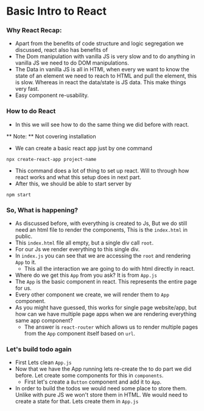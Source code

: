 # Basic Intro to React

### Why React Recap:

* Apart from the benefits of code structure and logic segregation we discussed, react also has benefits of
* The Dom manipulation with vanilla JS is very slow and to do anything in vanilla JS we need to do DOM manipulations.
* The Data in vanilla JS is all in HTMl, when every we want to know the state of an element we need to reach to HTML and pull the element, this is slow. Whereas in react the data/state is JS data. This make things very fast.
* Easy component re-usability.

### How to do React
* In this we will see how to do the same thing we did before with react.

** Note: ** Not covering installation

* We can create a basic react app just by one command

```shell
npx create-react-app project-name
```
* This command does a lot of thing to set up react. Will to through how react works and what this setup does in next part.
* After this, we should be able to start server by
```shell
npm start
```

### So, What is happening?
* As discussed before, with everything is created to Js, But we do still need an html file to render the components, This is the `index.html` in public.
* This `index.html` file all empty, but a single div call `root`.
* For our Js we render everything to this single div.
* In `index.js` you can see that we are accessing the `root` and rendering `App` to it.
    * This all the interaction we are going to do with html directly in react.
* Where do we get this `App` from you ask? It is from `App.js`
* The `App` is the basic component in react. This represents the entire page for us.
* Every other component we create, we will render them to `App` component.
* As you might have guessed, this works for single page website/app, but how can we have multiple page apps when we are rendering everything same app component?
    * The answer is `react-router` which allows us to render multiple pages from the `App` component itself based on `url`.

### Let's build todo again
* First Lets clean `App.js`
* Now that we have the App running lets re-create the to do part we did before. Let create some components for this in `components`.
  * First let's create a `Button` component and add it to `App`.
* In order to build the todos we would need some place to store them. Unlike with pure JS we won't store them in HTML. We would need to create a state for that. Lets create them in `App.js`
